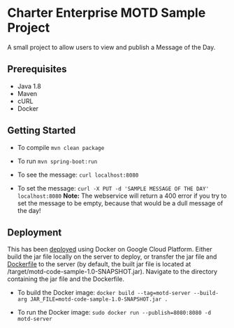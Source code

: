# Charter Enterprise MOTD Sample Project
A small project to allow users to view and publish a Message of the Day.

## Prerequisites
* Java 1.8
* Maven
* cURL
* Docker

## Getting Started
* To compile
```mvn clean package```

* To run
```mvn spring-boot:run```

* To see the message:
```curl localhost:8080```

* To set the message:
```curl -X PUT -d 'SAMPLE MESSAGE OF THE DAY' localhost:8080```
 **Note:** The webservice will return a 400 error if you try to set the message to be empty, because that would be a dull message of the day!

## Deployment
This has been [deployed](http://35.231.44.200:8080) using Docker on Google Cloud Platform. Either build the jar file locally on the server to deploy, or transfer the jar file and [Dockerfile](Dockerfile) to the server (by default, the built jar file is located at /target/motd-code-sample-1.0-SNAPSHOT.jar). Navigate to the directory containing the jar file and the Dockerfile.

* To build the Docker image:
```docker build --tag=motd-server --build-arg JAR_FILE=motd-code-sample-1.0-SNAPSHOT.jar .```

* To run the Docker image:
```sudo docker run --publish=8080:8080 -d motd-server```
